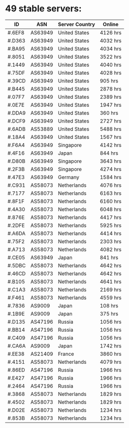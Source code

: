 # 49 stable servers:

| ID | ASN | Server Country | Online |
| ------ | ------ | ------ | ------ |
| #.6EF8 | AS63949 | United States | 4126 hrs |
| #.D363 | AS63949 | United States | 4032 hrs |
| #.BA95 | AS63949 | United States | 4034 hrs |
| #.8051 | AS63949 | United States | 3522 hrs |
| #.1449 | AS63949 | United States | 4040 hrs |
| #.75DF | AS63949 | United States | 4028 hrs |
| #.39CD | AS63949 | United States | 905 hrs |
| #.B445 | AS63949 | United States | 2878 hrs |
| #.07F7 | AS63949 | United States | 2389 hrs |
| #.0E7E | AS63949 | United States | 1947 hrs |
| #.DDA9 | AS63949 | United States | 360 hrs |
| #.DCF9 | AS63949 | United States | 2727 hrs |
| #.6ADB | AS53889 | United States | 5488 hrs |
| #.18A4 | AS63949 | United States | 1567 hrs |
| #.F6A4 | AS63949 | Singapore | 4142 hrs |
| #.4F16 | AS63949 | Japan | 844 hrs |
| #.D80B | AS63949 | Singapore | 3643 hrs |
| #.2F3B | AS63949 | Singapore | 4274 hrs |
| #.47E3 | AS63949 | Germany | 1584 hrs |
| #.C931 | AS58073 | Netherlands | 4076 hrs |
| #.7177 | AS58073 | Netherlands | 6163 hrs |
| #.8F1F | AS58073 | Netherlands | 6160 hrs |
| #.4A30 | AS58073 | Netherlands | 6048 hrs |
| #.876E | AS58073 | Netherlands | 4417 hrs |
| #.2DFE | AS58073 | Netherlands | 5925 hrs |
| #.A6DA | AS58073 | Netherlands | 4414 hrs |
| #.75F2 | AS58073 | Netherlands | 2303 hrs |
| #.A713 | AS58073 | Netherlands | 4082 hrs |
| #.CE05 | AS63949 | Japan | 841 hrs |
| #.5DBC | AS58073 | Netherlands | 4642 hrs |
| #.46CD | AS58073 | Netherlands | 4642 hrs |
| #.B105 | AS58073 | Netherlands | 4641 hrs |
| #.C1A3 | AS58073 | Netherlands | 2169 hrs |
| #.F461 | AS58073 | Netherlands | 4559 hrs |
| #.7836 | AS9009 | Japan | 108 hrs |
| #.1B9E | AS9009 | Japan | 375 hrs |
| #.D135 | AS47196 | Russia | 1056 hrs |
| #.BB14 | AS47196 | Russia | 1056 hrs |
| #.C409 | AS47196 | Russia | 1056 hrs |
| #.CA6A | AS9009 | Japan | 1742 hrs |
| #.EE38 | AS21409 | France | 3860 hrs |
| #.4151 | AS58073 | Netherlands | 4079 hrs |
| #.86ED | AS47196 | Russia | 1966 hrs |
| #.E427 | AS47196 | Russia | 1966 hrs |
| #.2464 | AS47196 | Russia | 1966 hrs |
| #.3868 | AS58073 | Netherlands | 1829 hrs |
| #.4502 | AS58073 | Netherlands | 1829 hrs |
| #.D02E | AS58073 | Netherlands | 1234 hrs |
| #.853B | AS58073 | Netherlands | 1234 hrs |

